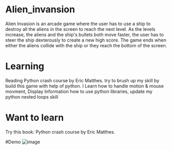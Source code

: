 # Alien_invansion

Alien Invasion is an arcade game where the user has to use a ship to destroy all the aliens in the screen to reach the next level. As the levels increase, the aliens and the ship's bullets both move faster, the user has to steer the ship dexterously to create a new high score. The game ends when either the aliens collide with the ship or they reach the bottom of the screen.

# Learning
Reading Python crash course by Eric Matthes. try to brush up my skill by  build this game with help of python.
I Learn how to handle motion & mouse movment, Display Information how to use python libraries, update my python nested loops skill

# Want to learn 
Try this book: Python crash course by Eric Matthes.

#Demo
![image](https://user-images.githubusercontent.com/76033628/177618606-ba0dd702-9f7e-489f-a566-958ff5900be1.png)

